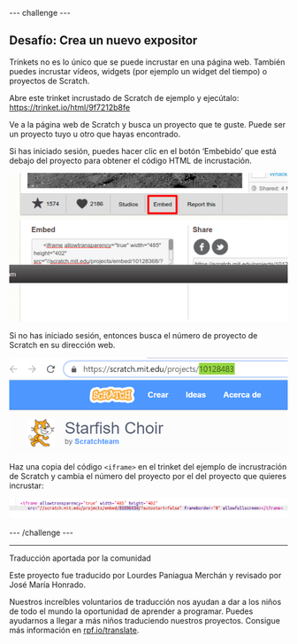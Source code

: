 --- challenge ---

## Desafío: Crea un nuevo expositor

Trinkets no es lo único que se puede incrustar en una página web. También puedes incrustar vídeos, widgets (por ejemplo un widget del tiempo) o proyectos de Scratch.

Abre este trinket incrustado de Scratch de ejemplo y ejecútalo: <https://trinket.io/html/9f7212b8fe>

Ve a la página web de Scratch y busca un proyecto que te guste. Puede ser un proyecto tuyo u otro que hayas encontrado.

Si has iniciado sesión, puedes hacer clic en el botón ‘Embebido’ que está debajo del proyecto para obtener el código HTML de incrustación.

![captura de pantalla](images/scratch-embed.png)

Si no has iniciado sesión, entonces busca el número de proyecto de Scratch en su dirección web.

![captura de pantalla](images/scratch-project-number.png)

Haz una copia del código `<iframe>` en el trinket del ejemplo de incrustración de Scratch y cambia el número del proyecto por el del proyecto que quieres incrustar:

![captura de pantalla](images/scratch-iframe.png)

--- /challenge ---


***
Traducción aportada por la comunidad

Este proyecto fue traducido por Lourdes Paniagua Merchán y revisado por José María Honrado.

Nuestros increíbles voluntarios de traducción nos ayudan a dar a los niños de todo el mundo la oportunidad de aprender a programar. Puedes ayudarnos a llegar a más niños traduciendo nuestros proyectos. Consigue más información en [rpf.io/translate](https://rpf.io/translate).
